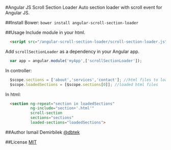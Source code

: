 #Angular JS Scroll Section Loader
Auto section loader with scroll event for Angular JS.

##Install
Bower: ```bower install angular-scroll-section-loader```

##Usage
Include module in your html.
```html
  <script src="/angular-scroll-section-loader/scroll-section-loader.js"></script>
```

Add ```scrollSectionLoader``` as a dependency in your Angular app.
```js
  var app = angular.module('myApp',['scrollSectionLoader']);
```

In controller:
```js
  $scope.sections = ['about','services','contact']; //html files to load (about.html, etc)
  $scope.loadedSections = [$scope.sections[0]]; //loaded html files
```

In html:
```html
  <section ng-repeat="section in loadedSections"  
           ng-include="section+'.html'"  
           scroll-section  
           sections="sections"  
           loaded-sections="loadedSections">  
```

##Author
Ismail Demirbilek [@dbtek](http://twitter.com/dbtek)

##License
[MIT](http://opensource.org/licenses/MIT)
